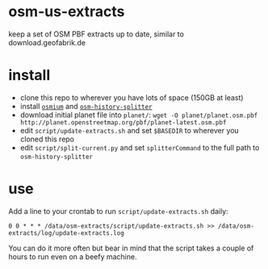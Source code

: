 osm-us-extracts
===============

keep a set of OSM PBF extracts up to date, similar to download.geofabrik.de

install
=======

* clone this repo to wherever you have lots of space (150GB at least)
* install [`osmium`](https://github.com/joto/osmium) and [`osm-history-splitter`](https://github.com/MaZderMind/osm-history-splitter)
* download initial planet file into `planet/`: `wget -O planet/planet.osm.pbf  http://planet.openstreetmap.org/pbf/planet-latest.osm.pbf`
* edit `script/update-extracts.sh` and set `$BASEDIR` to wherever you cloned this repo
* edit `script/split-current.py` and set `splitterCommand` to the full path to `osm-history-splitter`

use
===

Add a line to your crontab to run `script/update-extracts.sh` daily:

```cron
0 0 * * * /data/osm-extracts/script/update-extracts.sh >> /data/osm-extracts/log/update-extracts.log
```

You can do it more often but bear in mind that the script takes a couple of hours to run even on a beefy machine.
